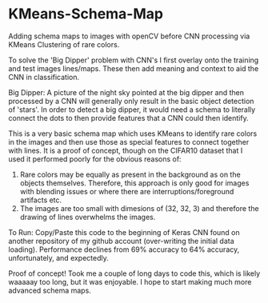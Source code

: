 # KMeans-Schema-Map
Adding schema maps to images with openCV before CNN processing via KMeans Clustering of rare colors.

To solve the 'Big Dipper' problem with CNN's I first overlay onto the training and test images lines/maps. These then add meaning and context to aid the CNN in classification.

Big Dipper: A picture of the night sky pointed at the big dipper and then processed by a CNN will generally only result in the basic object detection of 'stars'. In order to detect a big dipper, it would need a schema to literally connect the dots to then provide features that a CNN could then identify.

This is a very basic schema map which uses KMeans to identify rare colors in the images and then use those as special features to connect together with lines. It is a proof of concept, though on the CIFAR10 dataset that I used it performed poorly for the obvious reasons of:

1) Rare colors may be equally as present in the background as on the objects themselves. Therefore, this approach is only good for images with blending issues or where there are interruptions/foreground artifacts etc.
2) The images are too small with dimesions of (32, 32, 3) and therefore the drawing of lines overwhelms the images.

To Run: Copy/Paste this code to the beginning of Keras CNN found on another repository of my github account (over-writing the initial data loading). Performance declines from 69% accuracy to 64% accuracy, unfortunately, and expectedly.

Proof of concept! Took me a couple of long days to code this, which is likely waaaaay too long, but it was enjoyable. I hope to start making much more advanced schema maps. 
